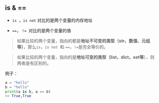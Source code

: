 ## is & ==

- `is `，`is not` 对比的是两个变量的内存地址

- `==`， `!= `对比的是两个变量的值

  

> 如果比较的两个变量，指向的都是**地址不可变的类型（str、数值、元组等）**，那么`is`，`is not `和 `==`，`!=`是完全等价的。

> 如果比较的两个变量，指向的是**地址可变的类型（list，dict，set等**），则两者是有区别的。

例子：

```python
a = "hello"
b = "hello"
print(a is b, a == b)
>> True,True
```

